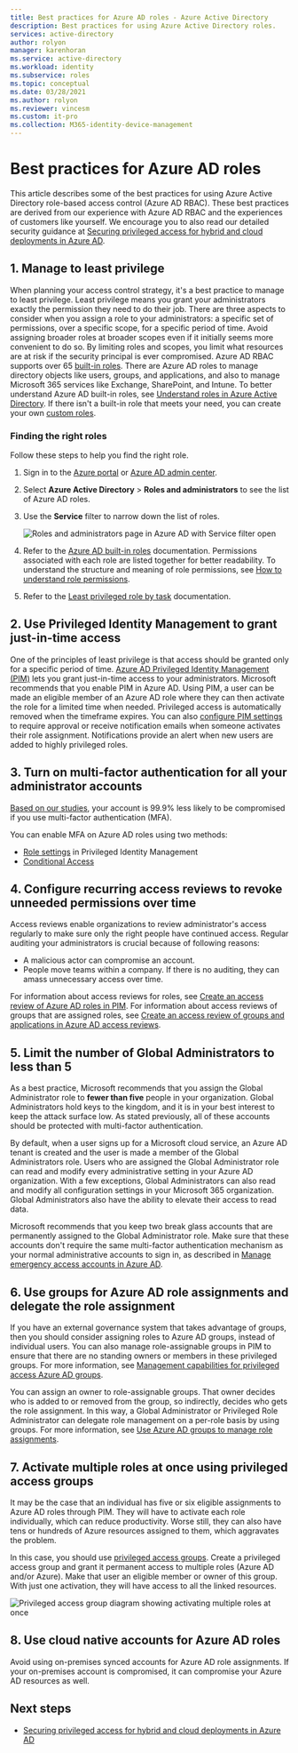 ```yaml
---
title: Best practices for Azure AD roles - Azure Active Directory
description: Best practices for using Azure Active Directory roles.
services: active-directory
author: rolyon
manager: karenhoran
ms.service: active-directory
ms.workload: identity
ms.subservice: roles
ms.topic: conceptual
ms.date: 03/28/2021
ms.author: rolyon
ms.reviewer: vincesm
ms.custom: it-pro
ms.collection: M365-identity-device-management
---
```


# Best practices for Azure AD roles

This article describes some of the best practices for using Azure Active Directory role-based access control (Azure AD RBAC). These best practices are derived from our experience with Azure AD RBAC and the experiences of customers like yourself. We encourage you to also read our detailed security guidance at [Securing privileged access for hybrid and cloud deployments in Azure AD](security-planning.md).

## 1. Manage to least privilege

When planning your access control strategy, it's a best practice to manage to least privilege. Least privilege means you grant your administrators exactly the permission they need to do their job. There are three aspects to consider when you assign a role to your administrators: a specific set of permissions, over a specific scope, for a specific period of time. Avoid assigning broader roles at broader scopes even if it initially seems more convenient to do so. By limiting roles and scopes, you limit what resources are at risk if the security principal is ever compromised. Azure AD RBAC supports over 65 [built-in roles](permissions-reference.md). There are Azure AD roles to manage directory objects like users, groups, and applications, and also to manage Microsoft 365 services like Exchange, SharePoint, and Intune. To better understand Azure AD built-in roles, see [Understand roles in Azure Active Directory](concept-understand-roles.md). If there isn't a built-in role that meets your need, you can create your own [custom roles](custom-create.md).  
 
### Finding the right roles

Follow these steps to help you find the right role.

1. Sign in to the [Azure portal](https://portal.azure.com) or [Azure AD admin center](https://aad.portal.azure.com).

1. Select **Azure Active Directory** > **Roles and administrators** to see the list of Azure AD roles.

1. Use the **Service** filter to narrow down the list of roles.

    ![Roles and administrators page in Azure AD with Service filter open](./media/best-practices/roles-administrators.png)

1. Refer to the [Azure AD built-in roles](permissions-reference.md) documentation. Permissions associated with each role are listed together for better readability. To understand the structure and meaning of role permissions, see [How to understand role permissions](permissions-reference.md#how-to-understand-role-permissions).

1. Refer to the [Least privileged role by task](delegate-by-task.md) documentation.

## 2. Use Privileged Identity Management to grant just-in-time access

One of the principles of least privilege is that access should be granted only for a specific period of time. [Azure AD Privileged Identity Management (PIM)](../privileged-identity-management/pim-configure.md) lets you grant just-in-time access to your administrators. Microsoft recommends that you enable PIM in Azure AD. Using PIM, a user can be made an eligible member of an Azure AD role where they can then activate the role for a limited time when needed. Privileged access is automatically removed when the timeframe expires. You can also [configure PIM settings](../privileged-identity-management/pim-how-to-change-default-settings.md) to require approval or receive notification emails when someone activates their role assignment. Notifications provide an alert when new users are added to highly privileged roles. 

## 3. Turn on multi-factor authentication for all your administrator accounts

[Based on our studies](https://techcommunity.microsoft.com/t5/azure-active-directory-identity/your-pa-word-doesn-t-matter/ba-p/731984), your account is 99.9% less likely to be compromised if you use multi-factor authentication (MFA). 
 
You can enable MFA on Azure AD roles using two methods:
- [Role settings](../privileged-identity-management/pim-how-to-change-default-settings.md) in Privileged Identity Management
- [Conditional Access](../conditional-access/howto-conditional-access-policy-admin-mfa.md)

## 4. Configure recurring access reviews to revoke unneeded permissions over time

Access reviews enable organizations to review administrator's access regularly to make sure only the right people have continued access. Regular auditing your administrators is crucial because of following reasons:
- A malicious actor can compromise an account.
- People move teams within a company. If there is no auditing, they can amass unnecessary access over time.
 
For information about access reviews for roles, see [Create an access review of Azure AD roles in PIM](../privileged-identity-management/pim-create-azure-ad-roles-and-resource-roles-review.md). For information about access reviews of groups that are assigned roles, see [Create an access review of groups and applications in Azure AD access reviews](../governance/create-access-review.md).

## 5. Limit the number of Global Administrators to less than 5

As a best practice, Microsoft recommends that you assign the Global Administrator role to **fewer than five** people in your organization. Global Administrators hold keys to the kingdom, and it is in your best interest to keep the attack surface low. As stated previously, all of these accounts should be protected with multi-factor authentication.

By default, when a user signs up for a Microsoft cloud service, an Azure AD tenant is created and the user is made a member of the Global Administrators role. Users who are assigned the Global Administrator role can read and modify every administrative setting in your Azure AD organization. With a few exceptions, Global Administrators can also read and modify all configuration settings in your Microsoft 365 organization. Global Administrators also have the ability to elevate their access to read data.

Microsoft recommends that you keep two break glass accounts that are permanently assigned to the Global Administrator role. Make sure that these accounts don't require the same multi-factor authentication mechanism as your normal administrative accounts to sign in, as described in [Manage emergency access accounts in Azure AD](../roles/security-emergency-access.md). 

## 6. Use groups for Azure AD role assignments and delegate the role assignment

If you have an external governance system that takes advantage of groups, then you should consider assigning roles to Azure AD groups, instead of individual users. You can also manage role-assignable groups in PIM to ensure that there are no standing owners or members in these privileged groups. For more information, see [Management capabilities for privileged access Azure AD groups](../privileged-identity-management/groups-features.md).

You can assign an owner to role-assignable groups. That owner decides who is added to or removed from the group, so indirectly, decides who gets the role assignment. In this way, a Global Administrator or Privileged Role Administrator can delegate role management on a per-role basis by using groups. For more information, see [Use Azure AD groups to manage role assignments](groups-concept.md).

## 7. Activate multiple roles at once using privileged access groups

It may be the case that an individual has five or six eligible assignments to Azure AD roles through PIM. They will have to activate each role individually, which can reduce productivity. Worse still, they can also have tens or hundreds of Azure resources assigned to them, which aggravates the problem.
 
In this case, you should use [privileged access groups](../privileged-identity-management/groups-features.md). Create a privileged access group and grant it permanent access to multiple roles (Azure AD and/or Azure). Make that user an eligible member or owner of this group. With just one activation, they will have access to all the linked resources.

![Privileged access group diagram showing activating multiple roles at once](./media/best-practices/privileged-access-group.png)

## 8. Use cloud native accounts for Azure AD roles

Avoid using on-premises synced accounts for Azure AD role assignments. If your on-premises account is compromised, it can compromise your Azure AD resources as well.

## Next steps

- [Securing privileged access for hybrid and cloud deployments in Azure AD](security-planning.md)